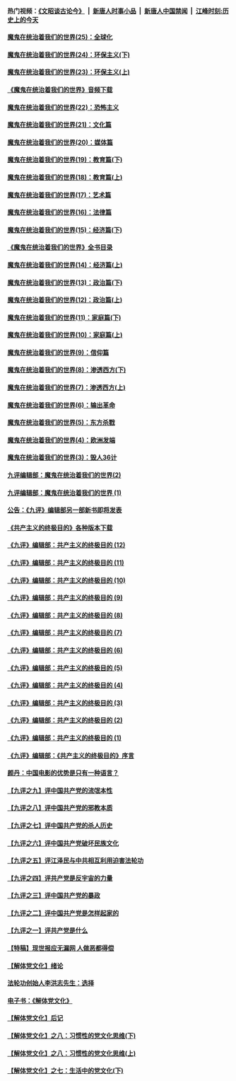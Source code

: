 #### 热门视频：[《文昭谈古论今》](https://github.com/gfw-breaker/wenzhao/blob/master/README.md?t=11100933) &nbsp;|&nbsp; [新唐人时事小品](https://github.com/gfw-breaker/ntdtv-comedy/blob/master/README.md?t=11100933) &nbsp;|&nbsp; [新唐人中国禁闻](https://github.com/gfw-breaker/ntdtv-news/blob/master/README.md?t=11100933) &nbsp;|&nbsp; [江峰时刻:历史上的今天](https://github.com/gfw-breaker/today-in-history/blob/master/README.md?t=11100933) 

#### [魔鬼在统治着我们的世界(25)：全球化](../pages/nsc422/n10788205.md?t=11100933) 

#### [魔鬼在统治着我们的世界(24)：环保主义(下)](../pages/nsc422/n10695307.md?t=11100933) 

#### [魔鬼在统治着我们的世界(23)：环保主义(上)](../pages/nsc422/n10688613.md?t=11100933) 

#### [《魔鬼在统治着我们的世界》音频下载](../pages/nsc422/n10635553.md?t=11100933) 

#### [魔鬼在统治着我们的世界(22)：恐怖主义](../pages/nsc422/n10614727.md?t=11100933) 

#### [魔鬼在统治着我们的世界(21)：文化篇](../pages/nsc422/n10597706.md?t=11100933) 

#### [魔鬼在统治着我们的世界(20)：媒体篇](../pages/nsc422/n10586579.md?t=11100933) 

#### [魔鬼在统治着我们的世界(19)：教育篇(下)](../pages/nsc422/n10564808.md?t=11100933) 

#### [魔鬼在统治着我们的世界(18)：教育篇(上)](../pages/nsc422/n10526970.md?t=11100933) 

#### [魔鬼在统治着我们的世界(17)：艺术篇](../pages/nsc422/n10499093.md?t=11100933) 

#### [魔鬼在统治着我们的世界(16)：法律篇](../pages/nsc422/n10485969.md?t=11100933) 

#### [魔鬼在统治着我们的世界(15)：经济篇(下)](../pages/nsc422/n10469975.md?t=11100933) 

#### [《魔鬼在统治着我们的世界》全书目录](../pages/nsc422/n10464261.md?t=11100933) 

#### [魔鬼在统治着我们的世界(14)：经济篇(上)](../pages/nsc422/n10457370.md?t=11100933) 

#### [魔鬼在统治着我们的世界(13)：政治篇(下)](../pages/nsc422/n10448270.md?t=11100933) 

#### [魔鬼在统治着我们的世界(12)：政治篇(上)](../pages/nsc422/n10444576.md?t=11100933) 

#### [魔鬼在统治着我们的世界(11)：家庭篇(下)](../pages/nsc422/n10440961.md?t=11100933) 

#### [魔鬼在统治着我们的世界(10)：家庭篇(上)](../pages/nsc422/n10435448.md?t=11100933) 

#### [魔鬼在统治着我们的世界(9)：信仰篇](../pages/nsc422/n10432159.md?t=11100933) 

#### [魔鬼在统治着我们的世界(8)：渗透西方(下)](../pages/nsc422/n10429603.md?t=11100933) 

#### [魔鬼在统治着我们的世界(7)：渗透西方(上)](../pages/nsc422/n10426013.md?t=11100933) 

#### [魔鬼在统治着我们的世界(6)：输出革命](../pages/nsc422/n10421536.md?t=11100933) 

#### [魔鬼在统治着我们的世界(5)：东方杀戮](../pages/nsc422/n10417707.md?t=11100933) 

#### [魔鬼在统治着我们的世界(4)：欧洲发端](../pages/nsc422/n10414890.md?t=11100933) 

#### [魔鬼在统治着我们的世界(3)：毁人36计](../pages/nsc422/n10411583.md?t=11100933) 

#### [九评编辑部：魔鬼在统治着我们的世界(2)](../pages/nsc422/n10410036.md?t=11100933) 

#### [九评编辑部：魔鬼在统治着我们的世界 (1)](../pages/nsc422/n10406825.md?t=11100933) 

#### [公告：《九评》编辑部另一部新书即将发表](../pages/nsc422/n10405104.md?t=11100933) 

#### [《共产主义的终极目的》各种版本下载](../pages/nsc422/n10022138.md?t=11100933) 

#### [《九评》编辑部：共产主义的终极目的 (12)](../pages/nsc422/n9933272.md?t=11100933) 

#### [《九评》编辑部：共产主义的终极目的 (11)](../pages/nsc422/n9924973.md?t=11100933) 

#### [《九评》编辑部：共产主义的终极目的 (10)](../pages/nsc422/n9920883.md?t=11100933) 

#### [《九评》编辑部：共产主义的终极目的 (9)](../pages/nsc422/n9916363.md?t=11100933) 

#### [《九评》编辑部：共产主义的终极目的 (8)](../pages/nsc422/n9912488.md?t=11100933) 

#### [《九评》编辑部：共产主义的终极目的 (7)](../pages/nsc422/n9901176.md?t=11100933) 

#### [《九评》编辑部：共产主义的终极目的 (6)](../pages/nsc422/n9899359.md?t=11100933) 

#### [《九评》编辑部：共产主义的终极目的 (5)](../pages/nsc422/n9893174.md?t=11100933) 

#### [《九评》编辑部：共产主义的终极目的 (4)](../pages/nsc422/n9891246.md?t=11100933) 

#### [《九评》编辑部：共产主义的终极目的 (3)](../pages/nsc422/n9879879.md?t=11100933) 

#### [《九评》编辑部：共产主义的终极目的 (2)](../pages/nsc422/n9876205.md?t=11100933) 

#### [《九评》编辑部：共产主义的终极目的 (1)](../pages/nsc422/n9865857.md?t=11100933) 

#### [《九评》编辑部：《共产主义的终极目的》序言](../pages/nsc422/n9862666.md?t=11100933) 

#### [颜丹：中国电影的优势是只有一种语言？](../pages/nsc422/n9583062.md?t=11100933) 

#### [【九评之九】评中国共产党的流氓本性](../pages/nsc422/n737542.md?t=11100933) 

#### [【九评之八】评中国共产党的邪教本质](../pages/nsc422/n735942.md?t=11100933) 

#### [【九评之七】评中国共产党的杀人历史](../pages/nsc422/n733806.md?t=11100933) 

#### [【九评之六】评中国共产党破坏民族文化](../pages/nsc422/n731667.md?t=11100933) 

#### [【九评之五】评江泽民与中共相互利用迫害法轮功](../pages/nsc422/n730058.md?t=11100933) 

#### [【九评之四】评共产党是反宇宙的力量](../pages/nsc422/n727814.md?t=11100933) 

#### [【九评之三】评中国共产党的暴政](../pages/nsc422/n725597.md?t=11100933) 

#### [【九评之二】评中国共产党是怎样起家的](../pages/nsc422/n723946.md?t=11100933) 

#### [【九评之一】评共产党是什么](../pages/nsc422/n722529.md?t=11100933) 

#### [【特稿】现世报应无漏网 人做恶都得偿](../pages/nsc422/n4215167.md?t=11100933) 

#### [【解体党文化】绪论](../pages/nsc422/n1449356.md?t=11100933) 

#### [法轮功创始人李洪志先生：选择](../pages/nsc422/n3580738.md?t=11100933) 

#### [电子书：《解体党文化》](../pages/nsc422/n1573484.md?t=11100933) 

#### [【解体党文化】后记](../pages/nsc422/n1531999.md?t=11100933) 

#### [【解体党文化】之八：习惯性的党文化思维(下)](../pages/nsc422/n1526477.md?t=11100933) 

#### [【解体党文化】之八：习惯性的党文化思维(上)](../pages/nsc422/n1520631.md?t=11100933) 

#### [【解体党文化】之七：生活中的党文化(下)](../pages/nsc422/n1513446.md?t=11100933) 

